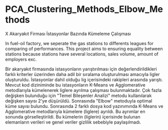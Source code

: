 # PCA_Clustering_Methods_Elbow_Methods
X Akaryakıt Firması İstasyonlar Bazında Kümeleme Çalışması

In fuel-oil factory, we seperate the gas stations to differents leagues for comparing of performances. This project aims to ensuring equality between stations because stations have several locations, sales volume, amount of employers exc.







Bir akaryakıt firmasında istasyonların yarıştırılması için değerlendirildikleri farklı kriterler üzerinden daha adil bir sıralama oluşturulması amacıyla ligler oluşturuldu.
İstasyonlar dahil olduğu lig içerisindeki rakipleri arasında yarıştı.
Mevcut kod diziniminde bu istasyonların K-Means ve Agglomerative metodlarıyla kümelenerek liglere ayrılma çalışması bulunmaktadır.
Çok fazla değişken bulunduğu için "Temel Bileşenler Analizi" metodu kullanılarak değişken sayısı 2'ye düşürüldü.
Sonrasında "Elbow" metoduyla optimal küme sayısı bulundu.
Sonrasında 2 farklı dosya kod yazınımında K-Means ve Agglomerative metodlarıyla kümelere (liglere) ayrıldı.
Bu ayrımlar en sonunda görselleştirildi.
Bu kümelerin (liglerin) içerisinde bulunan elemanların verileri ve genel veriler gizlilik sebebiyle paylaşılmadı.

